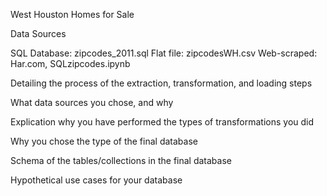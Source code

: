 West Houston Homes for Sale

Data Sources

SQL Database: zipcodes_2011.sql
Flat file: zipcodesWH.csv
Web-scraped: Har.com, SQLzipcodes.ipynb

Detailing the process of the extraction, transformation, and loading steps


What data sources you chose, and why


Explication why you have performed the types of transformations you did


Why you chose the type of the final database


Schema of the tables/collections in the final database


Hypothetical use cases for your database

